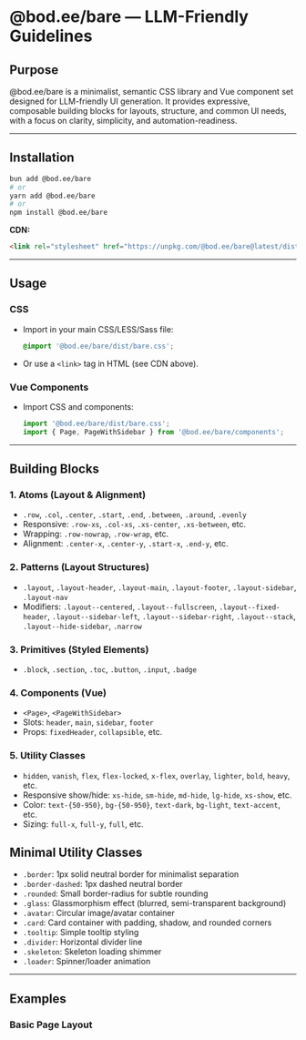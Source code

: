 # @bod.ee/bare — LLM-Friendly Guidelines

## Purpose

@bod.ee/bare is a minimalist, semantic CSS library and Vue component set designed for LLM-friendly UI generation. It provides expressive, composable building blocks for layouts, structure, and common UI needs, with a focus on clarity, simplicity, and automation-readiness.

---

## Installation

```bash
bun add @bod.ee/bare
# or
yarn add @bod.ee/bare
# or
npm install @bod.ee/bare
```

**CDN:**
```html
<link rel="stylesheet" href="https://unpkg.com/@bod.ee/bare@latest/dist/bare.css" />
```

---

## Usage

### CSS
- Import in your main CSS/LESS/Sass file:
  ```css
  @import '@bod.ee/bare/dist/bare.css';
  ```
- Or use a `<link>` tag in HTML (see CDN above).

### Vue Components
- Import CSS and components:
  ```ts
  import '@bod.ee/bare/dist/bare.css';
  import { Page, PageWithSidebar } from '@bod.ee/bare/components';
  ```

---

## Building Blocks

### 1. Atoms (Layout & Alignment)
- `.row`, `.col`, `.center`, `.start`, `.end`, `.between`, `.around`, `.evenly`
- Responsive: `.row-xs`, `.col-xs`, `.xs-center`, `.xs-between`, etc.
- Wrapping: `.row-nowrap`, `.row-wrap`, etc.
- Alignment: `.center-x`, `.center-y`, `.start-x`, `.end-y`, etc.

### 2. Patterns (Layout Structures)
- `.layout`, `.layout-header`, `.layout-main`, `.layout-footer`, `.layout-sidebar`, `.layout-nav`
- Modifiers: `.layout--centered`, `.layout--fullscreen`, `.layout--fixed-header`, `.layout--sidebar-left`, `.layout--sidebar-right`, `.layout--stack`, `.layout--hide-sidebar`, `.narrow`

### 3. Primitives (Styled Elements)
- `.block`, `.section`, `.toc`, `.button`, `.input`, `.badge`

### 4. Components (Vue)
- `<Page>`, `<PageWithSidebar>`
- Slots: `header`, `main`, `sidebar`, `footer`
- Props: `fixedHeader`, `collapsible`, etc.

### 5. Utility Classes
- `hidden`, `vanish`, `flex`, `flex-locked`, `x-flex`, `overlay`, `lighter`, `bold`, `heavy`, etc.
- Responsive show/hide: `xs-hide`, `sm-hide`, `md-hide`, `lg-hide`, `xs-show`, etc.
- Color: `text-{50-950}`, `bg-{50-950}`, `text-dark`, `bg-light`, `text-accent`, etc.
- Sizing: `full-x`, `full-y`, `full`, etc.

## Minimal Utility Classes

- `.border`: 1px solid neutral border for minimalist separation
- `.border-dashed`: 1px dashed neutral border
- `.rounded`: Small border-radius for subtle rounding
- `.glass`: Glassmorphism effect (blurred, semi-transparent background)
- `.avatar`: Circular image/avatar container
- `.card`: Card container with padding, shadow, and rounded corners
- `.tooltip`: Simple tooltip styling
- `.divider`: Horizontal divider line
- `.skeleton`: Skeleton loading shimmer
- `.loader`: Spinner/loader animation

---

## Examples

### Basic Page Layout
```